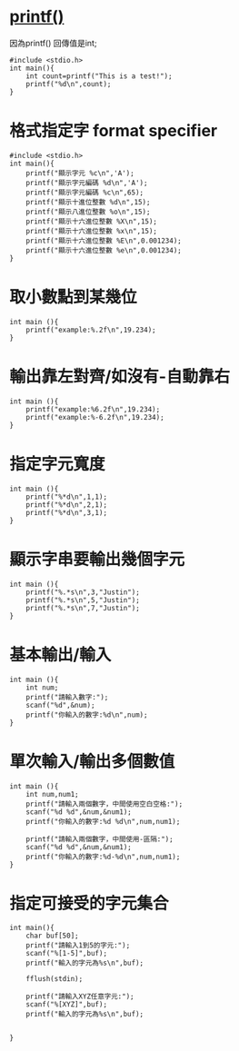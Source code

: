 [printf()](https://cplusplus.com/reference/cstdio/printf/?kw=printf)
===
因為printf() 回傳值是int;
```
#include <stdio.h>
int main(){
	int count=printf("This is a test!");
	printf("%d\n",count);
}
```

格式指定字 format specifier
===
```
#include <stdio.h>
int main(){
	printf("顯示字元 %c\n",'A');
	printf("顯示字元編碼 %d\n",'A');
	printf("顯示字元編碼 %c\n",65);
	printf("顯示十進位整數 %d\n",15);
	printf("顯示八進位整數 %o\n",15);
	printf("顯示十六進位整數 %X\n",15);
	printf("顯示十六進位整數 %x\n",15);
	printf("顯示十六進位整數 %E\n",0.001234);
	printf("顯示十六進位整數 %e\n",0.001234);	
}
```
取小數點到某幾位
===
```
int main (){
	printf("example:%.2f\n",19.234);
}
```
輸出靠左對齊/如沒有-自動靠右
===
```
int main (){
	printf("example:%6.2f\n",19.234);
	printf("example:%-6.2f\n",19.234);
}
```
指定字元寬度
===
```
int main (){
	printf("%*d\n",1,1);
	printf("%*d\n",2,1);
	printf("%*d\n",3,1);
}
```
顯示字串要輸出幾個字元
===
```
int main (){
	printf("%.*s\n",3,"Justin");
	printf("%.*s\n",5,"Justin");
	printf("%.*s\n",7,"Justin");
}

```
基本輸出/輸入
===
```
int main (){
	int num;
	printf("請輸入數字:");
	scanf("%d",&num);
	printf("你輸入的數字:%d\n",num);
}
```
單次輸入/輸出多個數值
===
```
int main (){
	int num,num1;
	printf("請輸入兩個數字，中間使用空白空格:");
	scanf("%d %d",&num,&num1);
	printf("你輸入的數字:%d %d\n",num,num1);
	
	printf("請輸入兩個數字，中間使用-區隔:");
	scanf("%d %d",&num,&num1);
	printf("你輸入的數字:%d-%d\n",num,num1);
}
```
指定可接受的字元集合
===

```
int main(){
	char buf[50];
	printf("請輸入1到5的字元:");
	scanf("%[1-5]",buf);
	printf("輸入的字元為%s\n",buf);
	
	fflush(stdin);
	
	printf("請輸入XYZ任意字元:");
	scanf("%[XYZ]",buf);
	printf("輸入的字元為%s\n",buf);
		

}
```
